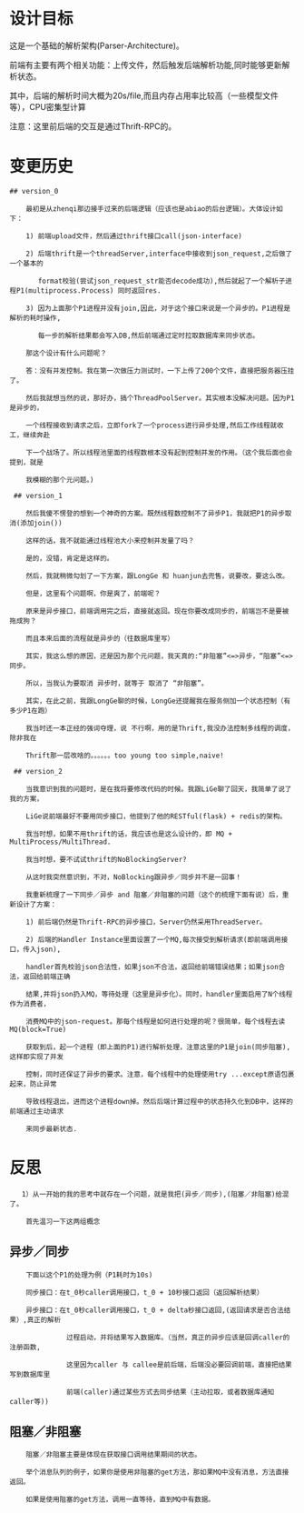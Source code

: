 
# 设计目标

  这是一个基础的解析架构(Parser-Architecture)。

  前端有主要有两个相关功能：上传文件，然后触发后端解析功能,同时能够更新解析状态。

  其中，后端的解析时间大概为20s/file,而且内存占用率比较高（一些模型文件等），CPU密集型计算

  注意：这里前后端的交互是通过Thrift-RPC的。


# 变更历史

    ## version_0

        最初是从zhenqi那边接手过来的后端逻辑（应该也是abiao的后台逻辑）。大体设计如下：

        1) 前端upload文件，然后通过thrift接口call(json-interface)

        2) 后端thrift是一个threadServer,interface中接收到json_request,之后做了一个基本的

           format校验(尝试json_request_str能否decode成功),然后就起了一个解析子进程P1(multiprocess.Process) 同时返回res.

        3) 因为上面那个P1进程并没有join,因此，对于这个接口来说是一个异步的。P1进程是解析的耗时操作,

           每一步的解析结果都会写入DB,然后前端通过定时拉取数据库来同步状态。

        那这个设计有什么问题呢？
       
        答：没有并发控制。我在第一次做压力测试时，一下上传了200个文件，直接把服务器压挂了。
           
        然后我就想当然的说，那好办，搞个ThreadPoolServer。其实根本没解决问题。因为P1是异步的，
           
        一个线程接收到请求之后，立即fork了一个process进行异步处理,然后工作线程就收工，继续奔赴

        下一个战场了。所以线程池里面的线程数根本没有起到控制并发的作用。（这个我后面也会提到，就是

        我模糊的那个元问题。)
        
     ## version_1   
         
        然后我傻不愣登的想到一个神奇的方案。既然线程数控制不了异步P1，我就把P1的异步取消(添加join())

        这样的话，我不就能通过线程池大小来控制并发量了吗？

        是的，没错，肯定是这样的。

        然后，我就稍微勾划了一下方案，跟LongGe 和 huanjun去兜售，说要改，要这么改。

        但是，这里有个问题啊，你是爽了，前端呢？

        原来是异步接口，前端调用完之后，直接就返回。现在你要改成同步的，前端岂不是要被拖成狗？

        而且本来后面的流程就是异步的（往数据库里写）

        其实，我这么想的原因，还是因为那个元问题，我天真的:“非阻塞”<=>异步，“阻塞”<=>同步。

        所以，当我认为要取消 异步时，就等于 取消了 “非阻塞”。
       
        其实，在此之前，我跟LongGe聊的时候，LongGe还提醒我在服务侧加一个状态控制（有多少P1在跑）

        我当时还一本正经的强词夺理，说 不行啊，用的是Thrift,我没办法控制多线程的调度，除非我在

        Thrift那一层改啥的。。。。。。too young too simple,naive!

     ## version_2

        当我意识到我的问题时，是在我将要修改代码的时候。我跟LiGe聊了回天，我简单了说了我的方案，

        LiGe说前端最好不要用同步接口，他提到了他的RESTful(flask) + redis的架构。

        我当时想，如果不用thrift的话，我应该也是这么设计的，即 MQ + MultiProcess/MultiThread.

        我当时想，要不试试thrift的NoBlockingServer?

        从这时我突然意识到，不对，NoBlocking跟异步／同步并不是一回事！

        我重新梳理了一下同步／异步 and 阻塞／非阻塞的问题（这个的梳理下面有说）后，重新设计了方案：

        1) 前后端仍然是Thrift-RPC的异步接口，Server仍然采用ThreadServer。
        
        2) 后端的Handler Instance里面设置了一个MQ,每次接受到解析请求(即前端调用接口，传入json),

        handler首先校验json合法性，如果json不合法，返回给前端错误结果；如果json合法，返回给前端正确

        结果,并将json扔入MQ，等待处理（这里是异步化）。同时，handler里面启用了N个线程作为消费者，

        消费MQ中的json-request。那每个线程是如何进行处理的呢？很简单，每个线程去读MQ(block=True)

        获取到后，起一个进程（即上面的P1)进行解析处理，注意这里的P1是join(同步阻塞),这样即实现了并发

        控制，同时还保证了异步的要求。注意，每个线程中的处理使用try ...except原语包裹起来，防止异常

        导致线程退出，进而这个进程down掉。然后后端计算过程中的状态持久化到DB中，这样的前端通过主动请求

        来同步最新状态.

# 反思

       1）从一开始的我的思考中就存在一个问题，就是我把(异步／同步),(阻塞／非阻塞)给混了。

        首先温习一下这两组概念

## 异步／同步

        下面以这个P1的处理为例（P1耗时为10s)

        同步接口：在t_0秒caller调用接口，t_0 + 10秒接口返回（返回解析结果）

        异步接口：在t_0秒caller调用接口，t_0 + delta秒接口返回,(返回请求是否合法结果）,真正的解析

                  过程启动，并将结果写入数据库。（当然，真正的异步应该是回调caller的注册函数,

                  这里因为caller 与 callee是前后端，后端没必要回调前端，直接把结果写到数据库里

                  前端(caller)通过某些方式去同步结果（主动拉取，或者数据库通知caller等))


## 阻塞／非阻塞

        阻塞／非阻塞主要是体现在获取接口调用结果期间的状态。

        举个消息队列的例子，如果你是使用非阻塞的get方法，那如果MQ中没有消息，方法直接返回。

        如果是使用阻塞的get方法，调用一直等待，直到MQ中有数据。 

  
       














 

